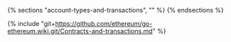 {% sections "account-types-and-transactions", "" %}
{% endsections %}

{% include "git+https://github.com/ethereum/go-ethereum.wiki.git/Contracts-and-transactions.md" %}